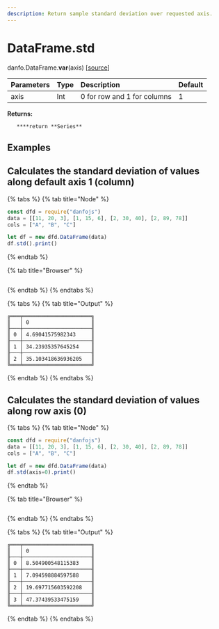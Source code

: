 ```yaml
---
description: Return sample standard deviation over requested axis.
---
```


# DataFrame.std

danfo.DataFrame.**var**\(axis\) \[[source](https://github.com/opensource9ja/danfojs/blob/3398c2f540c16ac95599a05b6f2db4eff8a258c9/danfojs/src/core/frame.js#L563)\]

| Parameters | Type | Description | Default |
| :--- | :--- | :--- | :--- |
| axis | Int | 0 for row and 1 for columns  | 1 |

**Returns:**

       ****return **Series**

## **Examples**

## Calculates the standard deviation of values along default axis 1 \(column\)

{% tabs %}
{% tab title="Node" %}
```javascript
const dfd = require("danfojs")
data = [[11, 20, 3], [1, 15, 6], [2, 30, 40], [2, 89, 78]]
cols = ["A", "B", "C"]

let df = new dfd.DataFrame(data)
df.std().print()
```
{% endtab %}

{% tab title="Browser" %}
```

```
{% endtab %}
{% endtabs %}

{% tabs %}
{% tab title="Output" %}
```text
╔═══╤══════════════════════╗
║   │ 0                    ║
╟───┼──────────────────────╢
║ 0 │ 4.69041575982343     ║
╟───┼──────────────────────╢
║ 1 │ 34.23935357645254    ║
╟───┼──────────────────────╢
║ 2 │ 35.103418636936205   ║
╚═══╧══════════════════════╝
```
{% endtab %}
{% endtabs %}

## Calculates the standard deviation of values along row axis \(0\)

{% tabs %}
{% tab title="Node" %}
```javascript
const dfd = require("danfojs")
data = [[11, 20, 3], [1, 15, 6], [2, 30, 40], [2, 89, 78]]
cols = ["A", "B", "C"]

let df = new dfd.DataFrame(data)
df.std(axis=0).print()
```
{% endtab %}

{% tab title="Browser" %}
```

```
{% endtab %}
{% endtabs %}

{% tabs %}
{% tab title="Output" %}
```text
╔═══╤══════════════════════╗
║   │ 0                    ║
╟───┼──────────────────────╢
║ 0 │ 8.504900548115383    ║
╟───┼──────────────────────╢
║ 1 │ 7.094598884597588    ║
╟───┼──────────────────────╢
║ 2 │ 19.697715603592208   ║
╟───┼──────────────────────╢
║ 3 │ 47.37439533475159    ║
╚═══╧══════════════════════╝
```
{% endtab %}
{% endtabs %}

## 



